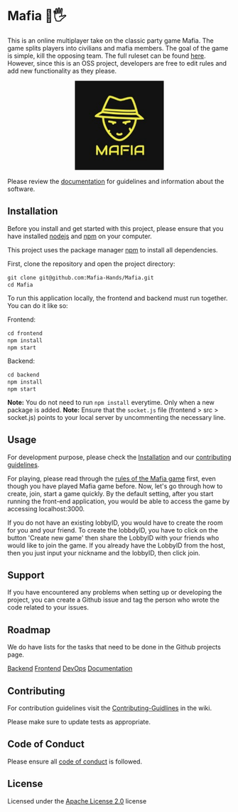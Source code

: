 # Mafia 💎🖐 

This is an online multiplayer take on the classic party game Mafia. The game splits players into civilians and mafia members. The goal of the game is simple, kill the opposing team. The full ruleset can be found [here](https://github.com/Mafia-Hands/Mafia/wiki/Game-Rules).
However, since this is an OSS project, developers are free to edit rules and add new functionality as they please.

<p align="center">
  <img src="https://raw.githubusercontent.com/Mafia-Hands/Mafia/main/frontend/public/logo192.png" height=200; width=200>
</p>


Please review the [documentation](https://github.com/Mafia-Hands/Mafia/wiki) for guidelines and information about the software.

## Installation
Before you install and get started with this project, please ensure that you have installed [nodejs](https://nodejs.org/en/) and [npm](https://www.npmjs.com/) on your computer.

This project uses the package manager [npm](https://www.npmjs.com/get-npm) to install all dependencies.

First, clone the repository and open the project directory:
```
git clone git@github.com:Mafia-Hands/Mafia.git
cd Mafia
```

To run this application locally, the frontend and backend must run together. You can do it like so:

Frontend:
```
cd frontend
npm install
npm start
```
Backend:
```
cd backend
npm install
npm start
```
**Note:** You do not need to run `npm install` everytime. Only when a new package is added.
**Note:** Ensure that the `socket.js` file (frontend > src > socket.js) points to your local server by uncommenting the necessary line.

## Usage
For development purpose, please check the [Installation](https://github.com/Mafia-Hands/Mafia#installation) and our [contributing guidelines](https://github.com/Mafia-Hands/Mafia/wiki/Contributing-Guidelines).

For playing, please read through the [rules of the Mafia game](https://github.com/Mafia-Hands/Mafia/wiki/Game-Rules) first, even though you have played Mafia game before. Now, let's go through how to create, join, start a game quickly. By the default setting, after you start running the front-end application, you would be able to access the game by accessing localhost:3000.

If you do not have an existing lobbyID, you would have to create the room for you and your friend. To create the lobbdyID, you have to click on the button 'Create new game' then share the LobbyID with your friends who would like to join the game. If you already have the LobbyID from the host, then you just input your nickname and the lobbyID, then click join.

## Support
If you have encountered any problems when setting up or developing the project, you can create a Github issue and tag the person who wrote the code related to your issues.

## Roadmap
We do have lists for the tasks that need to be done in the Github projects page.

[Backend](https://github.com/Mafia-Hands/Mafia/projects/2)
[Frontend](https://github.com/Mafia-Hands/Mafia/projects/1)
[DevOps](https://github.com/Mafia-Hands/Mafia/projects/4)
[Documentation](https://github.com/Mafia-Hands/Mafia/projects/3)

## Contributing

For contribution guidelines visit the [Contributing-Guidlines](https://github.com/Mafia-Hands/Mafia/wiki/Contributing-Guidelines) in the wiki. 

Please make sure to update tests as appropriate.

## Code of Conduct
Please ensure all [code of conduct](https://github.com/Mafia-Hands/Mafia/wiki/Code-of-Conduct) is followed.

## License
Licensed under the [Apache License 2.0](LICENSE.md) license
